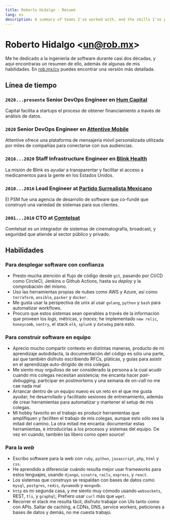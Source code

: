```yaml
---
title: Roberto Hidalgo - Résumé
lang: es
description: A summary of teams I've worked with, and the skills I've picked up along the way.
---
```


# Roberto Hidalgo <[un@rob.mx](mailto:un@rob.mx)>

Me he dedicado a la ingeniería de software durante casi dos décadas, y aquí encontraras un resumen de ello, además de algunas de mis habilidades. En [rob.mx/cv](/cv) puedes encontrar una versión más detallada.

## Línea de tiempo

### `2020...presente` Senior DevOps Engineer en [Hum Capital](https://www.humcapital.com)

Capital facilita a startups el proceso de obtener financiamiento a través de análisis de datos.

### `2020` Senior DevOps Engineer en [Attentive Mobile](https://www.attentivemobile.com)

Attentive ofrece una plataforma de mensajería móvil personalizada utilizada por miles de compañías para conectarse con sus audiencias.

### `2016...2020` Staff Infrastructure Engineer en [Blink Health](https://www.blinkhealth.com)

La misión de Blink es ayudar a transparentar y facilitar el acceso a medicamentos para la gente en los Estados Unidos.

### `2010...2016` Lead Engineer at [Partido Surrealista Mexicano](http://surrealista.mx)

El PSM fue una agencia de desarrollo de software que co-fundé que construyó una variedad de sistemas para sus clientes.

### `2001...2010` CTO at [Comtelsat](http://www.comtelsat.com.mx/?lang=en)

Comtelsat es un integrador de sistemas de cinematografía, broadcast, y seguridad que atiende al sector público y privado.

## Habilidades

### Para desplegar software con confianza

- Presto mucha atención al flujo de código desde `git`, pasando por CI/CD como CircleCI, Jenkins o Github Actions, hasta su _deploy_ y la comprobación del mismo.
- Uso las herramientas propias de nubes como AWS y Azure, así como `terraform`, `ansible`, `packer` y `docker`.
- Me gusta usar la perspectiva de unix al usar `golang`, `python` y `bash` para automatizar workflows.
- Procuro que estos sistemas sean operables a través de la información que proveen los _logs_, métricas, y _traces_; he implementado `new relic`, `honeycomb`, `sentry`, el stack `elk`, `splunk` y `datadog` para esto.

### Para construir software en equipo

- Aprecio mucho compartir contexto en distintas maneras, producto de mi aprendizaje autodidacta, la documentación del código es sólo una parte, así que también disfruto escribiendo RFCs, pláticas, y guías para asistir en el aprendizaje auto-dirigido de mis colegas.
- Me siento muy orgulloso de ser considerado la persona a la cual acudir cuando mis colegas necesitan asistencia; me encanta hacer _pair-debugging_, participar en postmortems y una semana de _on-call_ no me cae nada mal
- Arrancar dentro de un equipo nuevo es un reto en el que me gusta ayudar; he desarrollado y facilitado sesiones de entrenamiento, además de crear herramientas para automatizar y mantener el setup de mis colegas.
- Mi hobby favorito en el trabajo es producir herramientas que amplifiquen y faciliten el trabajo de mis colegas, aunque esto sólo sea la mitad del camino. La otra mitad me encanta: documentar estas herramientas, e introducirlas a los procesos y sistemas del equipo. De vez en cuando, también las libero como open source!

### Para la _web_

- Escribo software para la web con `ruby`, `python`, `javascript`, `php`, `html` y `css`.
- He aprendido a diferenciar cuándo resulta mejor usar frameworks para estos lenguajes, usando `django`, `sinatra`, `rails`, `express`, y `react`.
- Los sistemas que construyo se respaldan con bases de datos como `mysql`, `postgres`, `redis`, `dynamodb` y `mongodb`.
- `http` es mi segunda casa, y me siento muy cómodo usando `websockets`, REST, `tls`, y `graphql`; Prefiero usar `curl` más que `wget`.
- Recorrer el stack me resulta fácil, disfruto trabajar con UIs tanto como con APIs. Saltar de caching, a CDNs, DNS, service workers, peticiones a bases de datos y demás, no me cuesta trabajo.